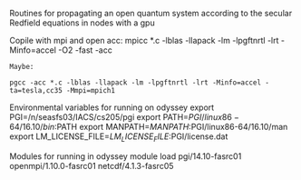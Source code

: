 Routines for propagating an open quantum system according to the secular Redfield equations
in nodes with a gpu

Copile with mpi and open acc:
	mpicc  *.c -lblas -llapack -lm -lpgftnrtl -lrt -Minfo=accel  -O2 -fast -acc  
	
	Maybe:

	pgcc -acc *.c -lblas -llapack -lm -lpgftnrtl -lrt -Minfo=accel -ta=tesla,cc35 -Mmpi=mpich1

Environmental variables for running on odyssey
	export PGI=/n/seasfs03/IACS/cs205/pgi
	export PATH=$PGI/linux86-64/16.10/bin:$PATH
	export MANPATH=$MANPATH:$PGI/linux86-64/16.10/man
	export LM_LICENSE_FILE=$LM_LICENSE_FILE:$PGI/license.dat

Modules for running in odyssey
	module load pgi/14.10-fasrc01 openmpi/1.10.0-fasrc01 netcdf/4.1.3-fasrc05
